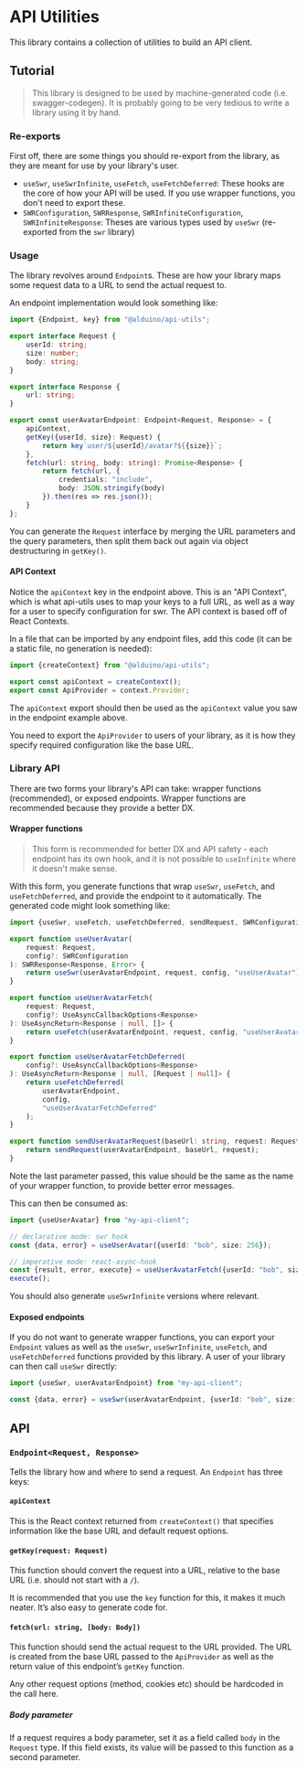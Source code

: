 # API Utilities

This library contains a collection of utilities to build an API client.

## Tutorial

> This library is designed to be used by machine-generated code (i.e. swagger-codegen).
> It is probably going to be very tedious to write a library using it by hand.

### Re-exports

First off, there are some things you should re-export from the library, as they are meant for use by your library's
user.

- `useSwr`, `useSwrInfinite`, `useFetch`, `useFetchDeferred`: These hooks are the core of how your API will be used. If
  you use wrapper functions, you don't need to export these.
- `SWRConfiguration`, `SWRResponse`, `SWRInfiniteConfiguration`, `SWRInfiniteResponse`: Theses are various types used
  by `useSwr` (re-exported from the `swr` library)

### Usage

The library revolves around `Endpoint`s. These are how your library maps some request data to a URL to send the actual
request to.

An endpoint implementation would look something like:

```typescript
import {Endpoint, key} from "@alduino/api-utils";

export interface Request {
    userId: string;
    size: number;
    body: string;
}

export interface Response {
    url: string;
}

export const userAvatarEndpoint: Endpoint<Request, Response> = {
    apiContext,
    getKey({userId, size}: Request) {
        return key`user/${userId}/avatar?${{size}}`;
    },
    fetch(url: string, body: string): Promise<Response> {
        return fetch(url, {
            credentials: "include",
            body: JSON.stringify(body)
        }).then(res => res.json());
    }
};
```

You can generate the `Request` interface by merging the URL parameters and the query parameters, then split them back
out again via object destructuring in `getKey()`.

#### API Context

Notice the `apiContext` key in the endpoint above. This is an "API Context", which is what api-utils uses to map your
keys to a full URL, as well as a way for a user to specify configuration for swr. The API context is based off of React
Contexts.

In a file that can be imported by any endpoint files, add this code (it can be a static file, no generation is needed):

```typescript
import {createContext} from "@alduino/api-utils";

export const apiContext = createContext();
export const ApiProvider = context.Provider;
```

The `apiContext` export should then be used as the `apiContext` value you saw in the endpoint example above.

You need to export the `ApiProvider` to users of your library, as it is how they specify required configuration like the
base URL.

### Library API

There are two forms your library's API can take: wrapper functions (recommended), or exposed endpoints. Wrapper
functions are recommended because they provide a better DX.

#### Wrapper functions

> This form is recommended for better DX and API safety - each endpoint has its own hook, and it is not possible
> to `useInfinite` where it doesn't make sense.

With this form, you generate functions that wrap `useSwr`, `useFetch`, and `useFetchDeferred`, and provide the endpoint
to it automatically. The generated code might look something like:

```typescript
import {useSwr, useFetch, useFetchDeferred, sendRequest, SWRConfiguration, SWRResponse} from "@alduino/api-utils";

export function useUserAvatar(
    request: Request,
    config?: SWRConfiguration
): SWRResponse<Response, Error> {
    return useSwr(userAvatarEndpoint, request, config, "useUserAvatar");
}

export function useUserAvatarFetch(
    request: Request,
    config?: UseAsyncCallbackOptions<Response>
): UseAsyncReturn<Response | null, []> {
    return useFetch(userAvatarEndpoint, request, config, "useUserAvatarFetch");
}

export function useUserAvatarFetchDeferred(
    config?: UseAsyncCallbackOptions<Response>
): UseAsyncReturn<Response | null, [Request | null]> {
    return useFetchDeferred(
        userAvatarEndpoint,
        config,
        "useUserAvatarFetchDeferred"
    );
}

export function sendUserAvatarRequest(baseUrl: string, request: Request): Promise<Response> {
    return sendRequest(userAvatarEndpoint, baseUrl, request);
}
```

Note the last parameter passed, this value should be the same as the name of your wrapper function, to provide better
error messages.

This can then be consumed as:

```typescript
import {useUserAvatar} from "my-api-client";

// declarative mode: swr hook
const {data, error} = useUserAvatar({userId: "bob", size: 256});

// imperative mode: react-async-hook
const {result, error, execute} = useUserAvatarFetch({userId: "bob", size: 256});
execute();
```

You should also generate `useSwrInfinite` versions where relevant.

#### Exposed endpoints

If you do not want to generate wrapper functions, you can export your `Endpoint` values as well as the `useSwr`,
`useSwrInfinite`, `useFetch`, and `useFetchDeferred` functions provided by this library. A user of your library can then
call `useSwr` directly:

```typescript
import {useSwr, userAvatarEndpoint} from "my-api-client";

const {data, error} = useSwr(userAvatarEndpoint, {userId: "bob", size: 256});
```

## API

### `Endpoint<Request, Response>`

Tells the library how and where to send a request. An `Endpoint` has three keys:

#### `apiContext`

This is the React context returned from `createContext()` that specifies information like the base URL and default
request options.

#### `getKey(request: Request)`

This function should convert the request into a URL, relative to the base URL (i.e. should not start with a `/`).

It is recommended that you use the `key` function for this, it makes it much neater. It’s also easy to generate code
for.

#### `fetch(url: string, [body: Body])`

This function should send the actual request to the URL provided. The URL is created from the base URL passed to
the `ApiProvider` as well as the return value of this endpoint’s `getKey` function.

Any other request options (method, cookies etc) should be hardcoded in the call here.

##### Body parameter

If a request requires a body parameter, set it as a field called `body` in the `Request` type. If this field exists, its
value will be passed to this function as a second parameter.
